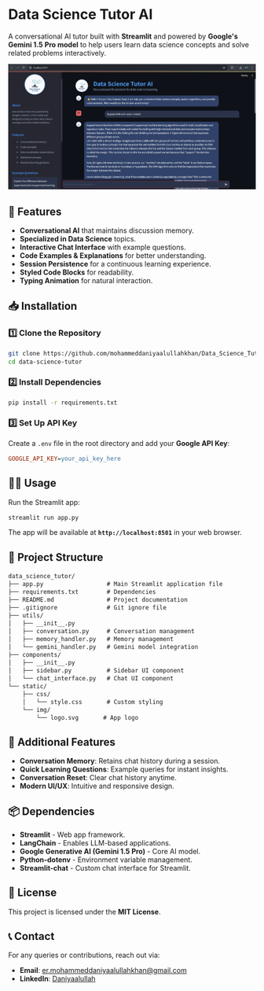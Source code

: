 # Data Science Tutor AI

A conversational AI tutor built with **Streamlit** and powered by **Google's Gemini 1.5 Pro model** to help users learn data science concepts and solve related problems interactively.

![Screenshot of Data Science Tutor Chat Interface](static/img/Data_Science_Tutor.png)


## 🚀 Features

- **Conversational AI** that maintains discussion memory.
- **Specialized in Data Science** topics.
- **Interactive Chat Interface** with example questions.
- **Code Examples & Explanations** for better understanding.
- **Session Persistence** for a continuous learning experience.
- **Styled Code Blocks** for readability.
- **Typing Animation** for natural interaction.

## 📥 Installation

### 1️⃣ Clone the Repository
```bash
git clone https://github.com/mohammeddaniyaalullahkhan/Data_Science_Tutor.git
cd data-science-tutor
```

### 2️⃣ Install Dependencies
```bash
pip install -r requirements.txt
```

### 3️⃣ Set Up API Key
Create a `.env` file in the root directory and add your **Google API Key**:
```ini
GOOGLE_API_KEY=your_api_key_here
```

## 🏃‍♂️ Usage
Run the Streamlit app:
```bash
streamlit run app.py
```
The app will be available at **`http://localhost:8501`** in your web browser.

## 📂 Project Structure

```
data_science_tutor/
├── app.py                  # Main Streamlit application file
├── requirements.txt        # Dependencies
├── README.md               # Project documentation
├── .gitignore              # Git ignore file
├── utils/
│   ├── __init__.py
│   ├── conversation.py     # Conversation management
│   ├── memory_handler.py   # Memory management
│   └── gemini_handler.py   # Gemini model integration
├── components/
│   ├── __init__.py
│   ├── sidebar.py          # Sidebar UI component
│   └── chat_interface.py   # Chat UI component
└── static/
    ├── css/
    │   └── style.css       # Custom styling
    └── img/
        └── logo.svg       # App logo
```

## 📌 Additional Features

- **Conversation Memory**: Retains chat history during a session.
- **Quick Learning Questions**: Example queries for instant insights.
- **Conversation Reset**: Clear chat history anytime.
- **Modern UI/UX**: Intuitive and responsive design.

## 📦 Dependencies

- **Streamlit** - Web app framework.
- **LangChain** - Enables LLM-based applications.
- **Google Generative AI (Gemini 1.5 Pro)** - Core AI model.
- **Python-dotenv** - Environment variable management.
- **Streamlit-chat** - Custom chat interface for Streamlit.

## 📜 License

This project is licensed under the **MIT License**.

## 📞 Contact

For any queries or contributions, reach out via:
- **Email**: er.mohammeddaniyaalullahkhan@gmail.com
- **LinkedIn**: [Daniyaalullah](www.linkedin.com/in/daniyaalullah-khan-mohammed-70043620b)

